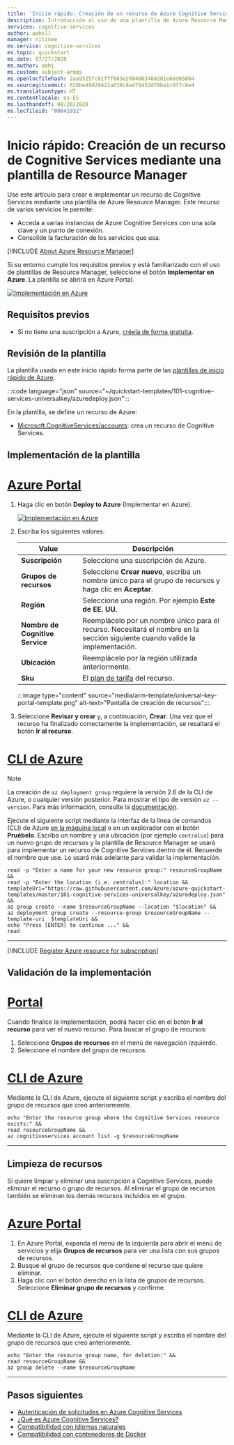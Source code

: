 ```yaml
---
title: 'Inicio rápido: Creación de un recurso de Azure Cognitive Services mediante plantillas de Resource Manager | Microsoft Docs'
description: Introducción al uso de una plantilla de Azure Resource Manager para implementar un recurso de Cognitive Services.
services: cognitive-services
author: aahill
manager: nitinme
ms.service: cognitive-services
ms.topic: quickstart
ms.date: 07/27/2020
ms.author: aahi
ms.custom: subject-armqs
ms.openlocfilehash: 2aa9325fc01fff683e2604063408281e66d65804
ms.sourcegitcommit: 628be49d29421a638c8a479452d78ba1c9f7c8e4
ms.translationtype: HT
ms.contentlocale: es-ES
ms.lasthandoff: 08/20/2020
ms.locfileid: "88641932"
---
```

# <a name="quickstart-create-a-cognitive-services-resource-using-an-arm-template"></a>Inicio rápido: Creación de un recurso de Cognitive Services mediante una plantilla de Resource Manager

Use este artículo para crear e implementar un recurso de Cognitive Services mediante una plantilla de Azure Resource Manager. Este recurso de varios servicios le permite:
* Acceda a varias instancias de Azure Cognitive Services con una sola clave y un punto de conexión.
* Consolide la facturación de los servicios que usa.

[!INCLUDE [About Azure Resource Manager](../../includes/resource-manager-quickstart-introduction.md)]

Si su entorno cumple los requisitos previos y está familiarizado con el uso de plantillas de Resource Manager, seleccione el botón **Implementar en Azure**. La plantilla se abrirá en Azure Portal.

[![Implementación en Azure](../media/template-deployments/deploy-to-azure.svg)](https://portal.azure.com/#create/Microsoft.Template/uri/https%3A%2F%2Fraw.githubusercontent.com%2FAzure%2Fazure-quickstart-templates%2Fmaster%2F101-cognitive-services-universalkey%2Fazuredeploy.json)

## <a name="prerequisites"></a>Requisitos previos

* Si no tiene una suscripción a Azure, [créela de forma gratuita](https://azure.microsoft.com/free/cognitive-services).

## <a name="review-the-template"></a>Revisión de la plantilla

La plantilla usada en este inicio rápido forma parte de las [plantillas de inicio rápido de Azure](https://azure.microsoft.com/resources/templates/101-cognitive-services-universalkey/).

:::code language="json" source="~/quickstart-templates/101-cognitive-services-universalkey/azuredeploy.json":::

En la plantilla, se define un recurso de Azure:
* [Microsoft.CognitiveServices/accounts](https://docs.microsoft.com/azure/templates/microsoft.cognitiveservices/accounts): crea un recurso de Cognitive Services.

## <a name="deploy-the-template"></a>Implementación de la plantilla

# <a name="azure-portal"></a>[Azure Portal](#tab/portal)

1. Haga clic en botón **Deploy to Azure** (Implementar en Azure).

    [![Implementación en Azure](../media/template-deployments/deploy-to-azure.svg)](https://portal.azure.com/#create/Microsoft.Template/uri/https%3A%2F%2Fraw.githubusercontent.com%2FAzure%2Fazure-quickstart-templates%2Fmaster%2F101-cognitive-services-universalkey%2Fazuredeploy.json)

2. Escriba los siguientes valores:
    
    |Value  |Descripción  |
    |---------|---------|
    | **Suscripción** | Seleccione una suscripción de Azure. |
    | **Grupos de recursos** | Seleccione **Crear nuevo**, escriba un nombre único para el grupo de recursos y haga clic en **Aceptar**. |
    | **Región** | Seleccione una región.  Por ejemplo **Este de EE. UU.** |
    | **Nombre de Cognitive Service** | Reemplácelo por un nombre único para el recurso. Necesitará el nombre en la sección siguiente cuando valide la implementación. |
    | **Ubicación** | Reemplácelo por la región utilizada anteriormente. |
    | **Sku** | El [plan de tarifa](https://azure.microsoft.com/pricing/details/cognitive-services/) del recurso. |
    
    :::image type="content" source="media/arm-template/universal-key-portal-template.png" alt-text="Pantalla de creación de recursos":::.

3. Seleccione **Revisar y crear** y, a continuación, **Crear**. Una vez que el recurso ha finalizado correctamente la implementación, se resaltará el botón **Ir al recurso**.

# <a name="azure-cli"></a>[CLI de Azure](#tab/CLI)

> [!NOTE]
> La creación de `az deployment group` requiere la versión 2.6 de la CLI de Azure, o cualquier versión posterior. Para mostrar el tipo de versión `az --version`. Para más información, consulte la [documentación](https://docs.microsoft.com/cli/azure/deployment/group).

Ejecute el siguiente script mediante la interfaz de la línea de comandos (CLI) de Azure [en la máquina local](https://docs.microsoft.com/cli/azure/install-azure-cli?view=azure-cli-latest) o en un explorador con el botón **Pruébelo**. Escriba un nombre y una ubicación (por ejemplo `centralus`) para un nuevo grupo de recursos y la plantilla de Resource Manager se usará para implementar un recurso de Cognitive Services dentro de él. Recuerde el nombre que use. Lo usará más adelante para validar la implementación.


```azurecli-interactive
read -p "Enter a name for your new resource group:" resourceGroupName &&
read -p "Enter the location (i.e. centralus):" location &&
templateUri="https://raw.githubusercontent.com/Azure/azure-quickstart-templates/master/101-cognitive-services-universalkey/azuredeploy.json" &&
az group create --name $resourceGroupName --location "$location" &&
az deployment group create --resource-group $resourceGroupName --template-uri  $templateUri &&
echo "Press [ENTER] to continue ..." &&
read
```

---

[!INCLUDE [Register Azure resource for subscription](./includes/register-resource-subscription.md)]


## <a name="validate-the-deployment"></a>Validación de la implementación

# <a name="portal"></a>[Portal](#tab/portal)

Cuando finalice la implementación, podrá hacer clic en el botón **Ir al recurso** para ver el nuevo recurso. Para buscar el grupo de recursos:

1. Seleccione **Grupos de recursos** en el menú de navegación izquierdo.
2. Seleccione el nombre del grupo de recursos.

# <a name="azure-cli"></a>[CLI de Azure](#tab/CLI)

Mediante la CLI de Azure, ejecute el siguiente script y escriba el nombre del grupo de recursos que creó anteriormente.

```azurecli-interactive
echo "Enter the resource group where the Cognitive Services resource exists:" &&
read resourceGroupName &&
az cognitiveservices account list -g $resourceGroupName
```

---


## <a name="clean-up-resources"></a>Limpieza de recursos

Si quiere limpiar y eliminar una suscripción a Cognitive Services, puede eliminar el recurso o grupo de recursos. Al eliminar el grupo de recursos también se eliminan los demás recursos incluidos en el grupo.

# <a name="azure-portal"></a>[Azure Portal](#tab/portal)

1. En Azure Portal, expanda el menú de la izquierda para abrir el menú de servicios y elija **Grupos de recursos** para ver una lista con sus grupos de recursos.
2. Busque el grupo de recursos que contiene el recurso que quiere eliminar.
3. Haga clic con el botón derecho en la lista de grupos de recursos. Seleccione **Eliminar grupo de recursos** y confirme.

# <a name="azure-cli"></a>[CLI de Azure](#tab/CLI)

Mediante la CLI de Azure, ejecute el siguiente script y escriba el nombre del grupo de recursos que creó anteriormente. 

```azurecli-interactive
echo "Enter the resource group name, for deletion:" &&
read resourceGroupName &&
az group delete --name $resourceGroupName
```

---

## <a name="next-steps"></a>Pasos siguientes

* [Autenticación de solicitudes en Azure Cognitive Services](authentication.md)
* [¿Qué es Azure Cognitive Services?](Welcome.md)
* [Compatibilidad con idiomas naturales](language-support.md)
* [Compatibilidad con contenedores de Docker](cognitive-services-container-support.md)
